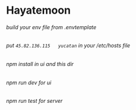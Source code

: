 # Hayatemoon
###### build your env file from .envtemplate
###### put `45.82.136.115   yucatan` in your /etc/hosts file
###### npm install in ui and this dir
###### npm run dev for ui
###### npm run test for server